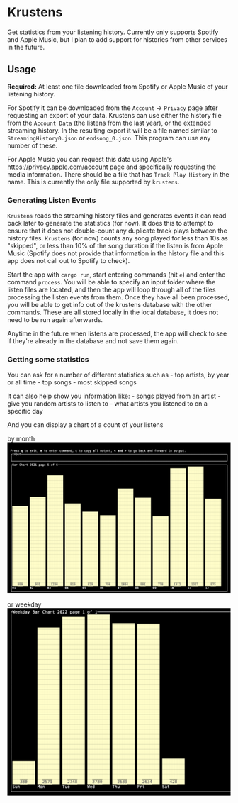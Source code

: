 # Krustens

Get statistics from your listening history. Currently only supports Spotify and Apple Music, but I plan to add support for histories from other services in the future.

## Usage
**Required:** At least one file downloaded from Spotify or Apple Music of your listening history.

For Spotify it can be downloaded from the `Account` -> `Privacy` page after requesting an export of your data. Krustens can use either the history file from the `Account Data` (the listens from the last year), or the extended streaming history. In the resulting export it will be a file named similar to `StreamingHistory0.json` or `endsong_0.json`. This program can use any number of these.

For Apple Music you can request this data using Apple's https://privacy.apple.com/account page and specifically requesting the media information. There should be a file that has `Track Play History` in the name. This is currently the only file supported by `krustens`.

### Generating Listen Events
`Krustens` reads the streaming history files and generates events it can read back later to generate the statistics (for now). It does this to attempt to ensure that it does not double-count any duplicate track plays between the history files. `Krustens` (for now) counts any song played for less than 10s as "skipped", or less than 10% of the song duration if the listen is from Apple Music (Spotify does not provide that information in the history file and this app does not call out to Spotify to check).

Start the app with `cargo run`, start entering commands (hit `e`) and enter the command `process`. You will be able to specify an input folder where the listen files are located, and then the app will loop through all of the files processing the listen events from them. Once they have all been processed, you will be able to get info out of the krustens database with the other commands. These are all stored locally in the local database, it does not need to be run again afterwards.

Anytime in the future when listens are processed, the app will check to see if they're already in the database and not save them again.

### Getting some statistics
You can ask for a number of different statistics such as
    - top artists, by year or all time
    - top songs
    - most skipped songs

It can also help show you information like:
    - songs played from an artist
    - give you random artists to listen to
    - what artists you listened to on a specific day

And you can display a chart of a count of your listens

by month
![Monthly Breakdowns](./images/monthly_breakdown.png)

or weekday
![Weekday Breakdowns](./images/weekday_breakdown.png)
